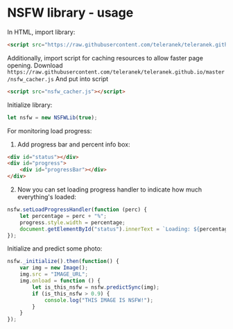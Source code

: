 # NSFW library - usage

In HTML, import library:

```html
<script src="https://raw.githubusercontent.com/teleranek/teleranek.github.io/master/nsfwlib.js"></script>
```
Additionally, import script for caching resources to allow faster page opening. Download
`https://raw.githubusercontent.com/teleranek/teleranek.github.io/master/nsfw_cacher.js`
And put into script
```html
<script src="nsfw_cacher.js"></script>
```

Initialize library:
```javascript
let nsfw = new NSFWLib(true);
```

For monitoring load progress:
1. Add progress bar and percent info box:
```html
<div id="status"></div>
<div id="progress">
	<div id="progressBar"></div>
</div>
```
2. Now you can set loading progress handler to indicate how much everything's loaded:
```javascript
nsfw.setLoadProgressHandler(function (perc) {
	let percentage = perc + "%";
    progress.style.width = percentage;
    document.getElementById("status").innerText = `Loading: ${percentage}`;
});
```

Initialize and predict some photo:
```javascript
nsfw._initialize().then(function() {
	var img = new Image();
	img.src = "IMAGE_URL";
	img.onload = function () {
		let is_this_nsfw = nsfw.predictSync(img);
		if (is_this_nsfw > 0.9) {
			console.log("THIS IMAGE IS NSFW!");
		}
	}
});
```
